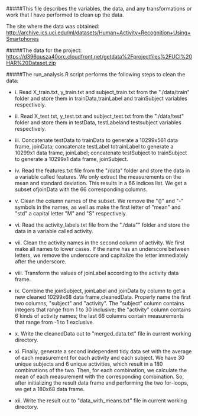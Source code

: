 #####This file describes the variables, the data, and any transformations or work that I have performed to clean up the data.

The site where the data was obtained:
http://archive.ics.uci.edu/ml/datasets/Human+Activity+Recognition+Using+Smartphones

#####The data for the project:
https://d396qusza40orc.cloudfront.net/getdata%2Fprojectfiles%2FUCI%20HAR%20Dataset.zip

#####The run_analysis.R script performs the following steps to clean the data:

- i.	Read X_train.txt, y_train.txt and subject_train.txt from the "./data/train" folder and store them in trainData,trainLabel and trainSubject variables respectively.

- ii.	Read X_test.txt, y_test.txt and subject_test.txt from the "./data/test" folder and store them in testData, testLabeland testsubject variables respectively.

- iii.	Concatenate testData to trainData to generate a 10299x561 data frame, joinData; concatenate testLabel totrainLabel to generate a 10299x1 data frame, joinLabel; concatenate testSubject to trainSubject to generate a 10299x1 data frame, joinSubject.

- iv.	Read the features.txt file from the "/data" folder and store the data in a variable called features. We only extract the measurements on the mean and standard deviation. This results in a 66 indices list. We get a subset ofjoinData with the 66 corresponding columns.

- v.	Clean the column names of the subset. We remove the "()" and "-" symbols in the names, as well as make the first letter of "mean" and "std" a capital letter "M" and "S" respectively.

- vi.	Read the activity_labels.txt file from the "./data"" folder and store the data in a variable called activity.

- vii.	Clean the activity names in the second column of activity. We first make all names to lower cases. If the name has an underscore between letters, we remove the underscore and capitalize the letter immediately after the underscore.

- viii.	Transform the values of joinLabel according to the activity data frame.

- ix.	Combine the joinSubject, joinLabel and joinData by column to get a new cleaned 10299x68 data frame,cleanedData. Properly name the first two columns, "subject" and "activity". The "subject" column contains integers that range from 1 to 30 inclusive; the "activity" column contains 6 kinds of activity names; the last 66 columns contain measurements that range from -1 to 1 exclusive.

- x.	Write the cleanedData out to "merged_data.txt" file in current working directory.

- xi.	Finally, generate a second independent tidy data set with the average of each measurement for each activity and each subject. We have 30 unique subjects and 6 unique activities, which result in a 180 combinations of the two. Then, for each combination, we calculate the mean of each measurement with the corresponding combination. So, after initializing the result data frame and performing the two for-loops, we get a 180x68 data frame.

- xii.	Write the result out to "data_with_means.txt" file in current working directory.
